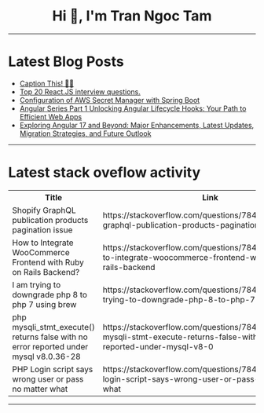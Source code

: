 <h1 align="center">Hi 👋, I'm Tran Ngoc Tam</h1>

---

# Latest Blog Posts 
<!-- BLOG-POST-LIST:START -->
- [Caption This! 🤔💭](https://dev.to/devteam/caption-this-fm9)
- [Top 20 React.JS interview questions.](https://dev.to/itzmesalamu/top-20-reactjs-interview-questions-15i9)
- [Configuration of AWS Secret Manager with Spring Boot](https://dev.to/deepcodr/configuration-of-aws-secret-manager-with-spring-boot-4n6e)
- [Angular Series Part 1 Unlocking Angular Lifecycle Hooks: Your Path to Efficient Web Apps](https://dev.to/chintanonweb/angular-series-part-1-unlocking-angular-lifecycle-hooks-your-path-to-efficient-web-apps-40c0)
- [Exploring Angular 17 and Beyond: Major Enhancements, Latest Updates, Migration Strategies, and Future Outlook](https://dev.to/vickyp/exploring-angular-17-and-beyond-major-enhancements-latest-updates-migration-strategies-and-future-outlook-1k44)
<!-- BLOG-POST-LIST:END -->

---

# Latest stack oveflow activity
<table>
  <tr><th>Title</th><th>Link</th></tr>
  <!-- STACKOVERFLOW:START --><tr><td>Shopify GraphQL publication products pagination issue</td><td>https://stackoverflow.com/questions/78499657/shopify-graphql-publication-products-pagination-issue</td></tr><tr><td>How to Integrate WooCommerce Frontend with Ruby on Rails Backend?</td><td>https://stackoverflow.com/questions/78499597/how-to-integrate-woocommerce-frontend-with-ruby-on-rails-backend</td></tr><tr><td>I am trying to downgrade php 8 to php 7 using brew</td><td>https://stackoverflow.com/questions/78499550/i-am-trying-to-downgrade-php-8-to-php-7-using-brew</td></tr><tr><td>php mysqli_stmt_execute&lpar;&rpar; returns false with no error reported under mysql v8.0.36-28</td><td>https://stackoverflow.com/questions/78499518/php-mysqli-stmt-execute-returns-false-with-no-error-reported-under-mysql-v8-0</td></tr><tr><td>PHP Login script says wrong user or pass no matter what</td><td>https://stackoverflow.com/questions/78499493/php-login-script-says-wrong-user-or-pass-no-matter-what</td></tr><!-- STACKOVERFLOW:END -->
</table>

---


